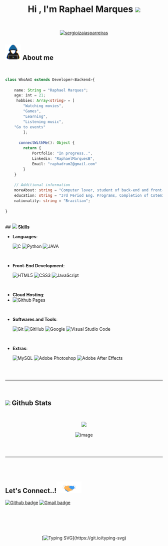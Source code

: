 
<h1 align="center"><b>Hi , I'm Raphael Marques </b><img src="https://media.giphy.com/media/hvRJCLFzcasrR4ia7z/giphy.gif" width="35"></h1>

<br>
<p align="center"> <a href="https://github.com/ryo-ma/github-profile-trophy"><img src="https://github-profile-trophy.vercel.app/?username=euphael" alt="sergioizaiasparreiras" /></a> </p>
	
## <picture><img src = "https://github.com/0xAbdulKhalid/0xAbdulKhalid/raw/main/assets/mdImages/about_me.gif" width = 50px></picture> **About me**
<br>

```typescript
class WhoAmI extends Developer<Backend>{

	name: String = "Raphael Marques";
	age: int = 21;
	 hobbies: Array<string> = [
        "Watching movies",
        "Games",
        "Learning",
        "Listening music",
	"Go to events"
    	];
	
	  connectWithMe(): Object {
        return {
            Portfolio: "In progress..",
            Linkedin: "RaphaelMarquesB",
            Email: "raphadrum2@gmail.com"		
        }
    }

    // Additional information
    moreAbout: string = "Computer lover, student of back-end and front-end programming.";
    education: string = "3rd Period Eng. Programs, Completion of Cotemig technical education";
    nationality: string = "Brazilian";

}
```
<br>
## <img src="https://media2.giphy.com/media/QssGEmpkyEOhBCb7e1/giphy.gif?cid=ecf05e47a0n3gi1bfqntqmob8g9aid1oyj2wr3ds3mg700bl&rid=giphy.gif" width ="25"><b> Skills</b>
<br>

<p align="center">

- **Languages**:
    
    ![C](https://img.shields.io/badge/C%20-%232370ED.svg?style=for-the-badge&logo=c&logoColor=white)
    ![Python](https://img.shields.io/badge/Python%20-%2314354C.svg?style=for-the-badge&logo=python&logoColor=white)
    ![JAVA](https://img.shields.io/badge/Java-ED8B00?style=for-the-badge&logo=openjdk&logoColor=white)

<br>   
    
- **Front-End Development**:

   ![HTML5](https://img.shields.io/badge/HTML5%20-%23E34F26.svg?style=for-the-badge&logo=html5&logoColor=white)
   ![CSS3](https://img.shields.io/badge/CSS%20-%231572B6.svg?style=for-the-badge&logo=css3&logoColor=white)
   ![JavaScript](https://img.shields.io/badge/JavaScript%20-%23F7DF1E.svg?style=for-the-badge&logo=javascript&logoColor=black)

<br>

- **Cloud Hosting**:
- 
    ![Github Pages](https://img.shields.io/badge/GitHub%20Pages-%23327FC7.svg?style=for-the-badge&logo=github&logoColor=white)
    
<br>

- **Softwares and Tools**:

    ![Git](https://img.shields.io/badge/git-%23F05033.svg?style=for-the-badge&logo=git&logoColor=white)
    ![GitHub](https://img.shields.io/badge/github-%23121011.svg?style=for-the-badge&logo=github&logoColor=white)
    ![Google](https://img.shields.io/badge/google-%234285F4.svg?style=for-the-badge&logo=google&logoColor=white)
    ![Visual Studio Code](https://img.shields.io/badge/Visual%20Studio%20Code-0078d7.svg?style=for-the-badge&logo=visual-studio-code&logoColor=white)

<br>

- **Extras**:
  
    ![MySQL](https://img.shields.io/badge/mysql-4479A1.svg?style=for-the-badge&logo=mysql&logoColor=white)
    ![Adobe Photoshop](https://img.shields.io/badge/adobe%20photoshop-%2331A8FF.svg?style=for-the-badge&logo=adobe%20photoshop&logoColor=white)
    ![Adobe After Effects](https://img.shields.io/badge/Adobe%20After%20Effects-9999FF.svg?style=for-the-badge&logo=Adobe%20After%20Effects&logoColor=white)
  
</p>

<br>
<br>

-----

<br>


## <img src="https://media.giphy.com/media/iY8CRBdQXODJSCERIr/giphy.gif" width="35"><b> Github Stats </b>
<br>

<div align="center">

<img src="https://github-readme-stats.vercel.app/api?username=euphael&include_all_commits=true&count_private=true&show_icons=true&line_height=20&title_color=7A7ADB&icon_color=2234AE&text_color=D3D3D3&bg_color=0,000000,130F40" width="450"/></img>

![image](https://github-readme-stats.vercel.app/api/top-langs/?username=euphael&layout=compact&langs_count=8&hide_border=true&title_color=7A7ADB&icon_color=2234AE&text_color=D3D3D3&bg_color=0,000000,130F40)
</div>

<br>
<br>

-----

<br>
<br>

## <b> Let's Connect..!</b><img src="https://github.com/0xAbdulKhalid/0xAbdulKhalid/raw/main/assets/mdImages/handshake.gif" width ="80">
[![Github badge](https://img.shields.io/badge/euphael-100000?style=for-the-badge&logo=github&logoColor=white)](https://github.com/euphael) [![Gmail badge](https://img.shields.io/badge/raphadrum2@gmail.com-c5221f?style=for-the-badge&logo=gmail&logoColor=white)](mailto:raphadrum2@gmail.com)
<br>
<div align='left'>
	
<br>
</div>

<br>
<br>
<br>

<div align='center'>

[![Typing SVG](https://readme-typing-svg.herokuapp.com?font=Ubuntu&color=%230EAA20&vCenter=true&lines=Thanks+for+visiting!+You're+welcome!)](https://git.io/typing-svg)

</div>
<br>
<br>

<br>
